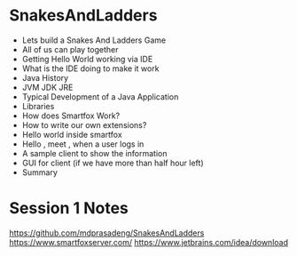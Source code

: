 # SnakesAndLadders
* Lets build a Snakes And Ladders Game
* All of us can play together 
* Getting Hello World working via IDE
* What is the IDE doing to make it work
* Java History
* JVM JDK JRE
* Typical Development of a Java Application
* Libraries
* How does Smartfox Work?
* How to write our own extensions?
* Hello world inside smartfox
* Hello <name>, meet <name>,<name> when a user logs in
* A sample client to show the information
* GUI for client (if we have more than half hour left)
* Summary

# Session 1 Notes
https://github.com/mdprasadeng/SnakesAndLadders
https://www.smartfoxserver.com/
https://www.jetbrains.com/idea/download

